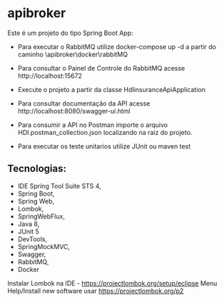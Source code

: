 # apibroker

Este é um projeto do tipo Spring Boot App:

* Para executar o RabbitMQ utilize docker-compose up -d a partir do caminho \apibroker\docker\rabbitMQ

* Para consultar o Painel de Controle do RabbitMQ acesse http://localhost:15672

* Execute o projeto a partir da classe HdIinsuranceApiApplication

* Para consultar documentação da API acesse http://localhost:8080/swagger-ui.html

* Para consumir a API no Postman importe o arquivo HDI.postman_collection.json localizando na raiz do projeto.

* Para executar os teste unitarios utilize JUnit ou maven test



## Tecnologias:
- IDE Spring Tool Suite STS 4, 
- Spring Boot, 
- Spring Web, 
- Lombok, 
- SpringWebFlux, 
- Java 8, 
- JUnit 5
- DevTools, 
- SpringMockMVC, 
- Swagger,
- RabbitMQ,
- Docker

Instalar Lombok na IDE - https://projectlombok.org/setup/eclipse 
Menu Help/Install new software usar https://projectlombok.org/p2
